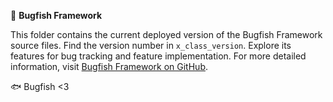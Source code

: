 🔧 **Bugfish Framework**

This folder contains the current deployed version of the Bugfish Framework source files. Find the version number in `x_class_version`. Explore its features for bug tracking and feature implementation. For more detailed information, visit [Bugfish Framework on GitHub](https://github.com/bugfishtm/bugfish-framework).

🐟 Bugfish <3